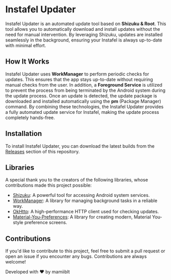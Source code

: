 # Instafel Updater

Instafel Updater is an automated update tool based on **Shizuku & Root**. This tool allows you to automatically download and install updates without the need for manual intervention. By leveraging Shizuku, updates are installed seamlessly in the background, ensuring your Instafel is always up-to-date with minimal effort.

## How It Works

Instafel Updater uses **WorkManager** to perform periodic checks for updates. This ensures that the app stays up-to-date without requiring manual checks from the user. In addition, a **Foreground Service** is utilized to prevent the process from being terminated by the Android system during the update process. Once an update is detected, the update package is downloaded and installed automatically using the **pm** (Package Manager) command. By combining these technologies, the Instafel Updater provides a fully automated update service for Instafel, making the update process completely hands-free.

## Installation

To install Instafel Updater, you can download the latest builds from the [Releases](https://github.com/mamiiblt/instafel-updater/releases) section of this repository.
## Libraries

A special thank you to the creators of the following libraries, whose contributions made this project possible:

- [Shizuku](https://shizuku.rikka.app/): A powerful tool for accessing Android system services.
- [WorkManager](https://developer.android.com/reference/androidx/work/WorkManager): A library for managing background tasks in a reliable way.
- [OkHttp](https://square.github.io/okhttp/): A high-performance HTTP client used for checking updates.
- [Material-You-Preferences](https://github.com/TTTT55/Material-You-Preferences): A library for creating modern, Material You-style preference screens.

## Contributions

If you'd like to contribute to this project, feel free to submit a pull request or open an issue if you encounter any bugs. Contributions are always welcome!

Developed with ❤️ by mamiiblt
